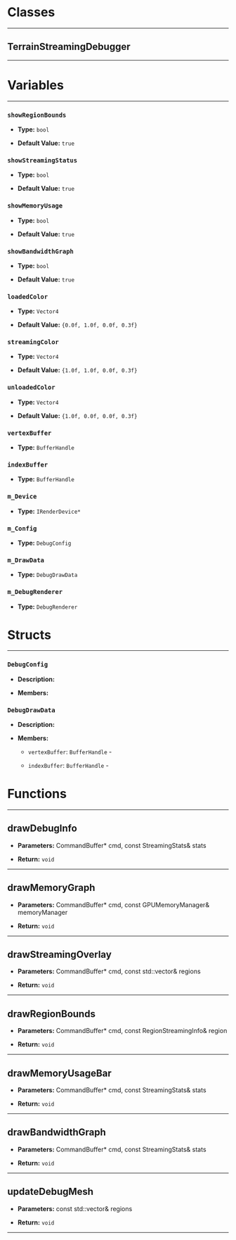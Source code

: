 # Classes
---

## TerrainStreamingDebugger
---




# Variables
---

### `showRegionBounds`

- **Type:** `bool`

- **Default Value:** `true`



### `showStreamingStatus`

- **Type:** `bool`

- **Default Value:** `true`



### `showMemoryUsage`

- **Type:** `bool`

- **Default Value:** `true`



### `showBandwidthGraph`

- **Type:** `bool`

- **Default Value:** `true`



### `loadedColor`

- **Type:** `Vector4`

- **Default Value:** `{0.0f, 1.0f, 0.0f, 0.3f}`



### `streamingColor`

- **Type:** `Vector4`

- **Default Value:** `{1.0f, 1.0f, 0.0f, 0.3f}`



### `unloadedColor`

- **Type:** `Vector4`

- **Default Value:** `{1.0f, 0.0f, 0.0f, 0.3f}`



### `vertexBuffer`

- **Type:** `BufferHandle`



### `indexBuffer`

- **Type:** `BufferHandle`



### `m_Device`

- **Type:** `IRenderDevice*`



### `m_Config`

- **Type:** `DebugConfig`



### `m_DrawData`

- **Type:** `DebugDrawData`



### `m_DebugRenderer`

- **Type:** `DebugRenderer`




# Structs
---

### `DebugConfig`

- **Description:** 

- **Members:**



### `DebugDrawData`

- **Description:** 

- **Members:**

  - `vertexBuffer`: `BufferHandle` - 

  - `indexBuffer`: `BufferHandle` - 




# Functions
---

## drawDebugInfo



- **Parameters:** CommandBuffer* cmd, const StreamingStats& stats

- **Return:** `void`

---

## drawMemoryGraph



- **Parameters:** CommandBuffer* cmd, const GPUMemoryManager& memoryManager

- **Return:** `void`

---

## drawStreamingOverlay



- **Parameters:** CommandBuffer* cmd, const std::vector<RegionStreamingInfo>& regions

- **Return:** `void`

---

## drawRegionBounds



- **Parameters:** CommandBuffer* cmd, const RegionStreamingInfo& region

- **Return:** `void`

---

## drawMemoryUsageBar



- **Parameters:** CommandBuffer* cmd, const StreamingStats& stats

- **Return:** `void`

---

## drawBandwidthGraph



- **Parameters:** CommandBuffer* cmd, const StreamingStats& stats

- **Return:** `void`

---

## updateDebugMesh



- **Parameters:** const std::vector<RegionStreamingInfo>& regions

- **Return:** `void`

---
